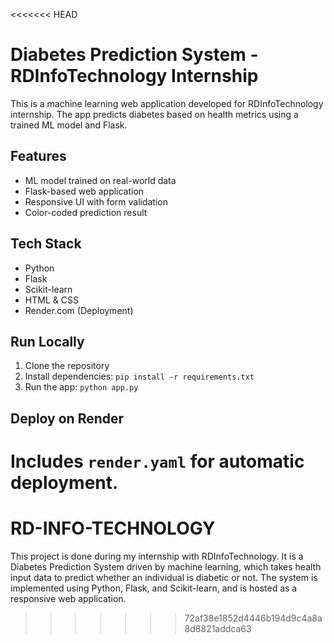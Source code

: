 <<<<<<< HEAD
# Diabetes Prediction System - RDInfoTechnology Internship

This is a machine learning web application developed for RDInfoTechnology internship. The app predicts diabetes based on health metrics using a trained ML model and Flask.

## Features
- ML model trained on real-world data
- Flask-based web application
- Responsive UI with form validation
- Color-coded prediction result

## Tech Stack
- Python
- Flask
- Scikit-learn
- HTML & CSS
- Render.com (Deployment)

## Run Locally
1. Clone the repository
2. Install dependencies: `pip install -r requirements.txt`
3. Run the app: `python app.py`

## Deploy on Render
Includes `render.yaml` for automatic deployment.
=======
# RD-INFO-TECHNOLOGY
This project is done during my internship with RDInfoTechnology. It is a Diabetes Prediction System driven by machine learning, which takes health input data to predict whether an individual is diabetic or not. The system is implemented using Python, Flask, and Scikit-learn, and is hosted as a responsive web application.
>>>>>>> 72af38e1852d4446b194d9c4a8a8d8821addca63
